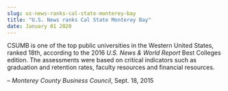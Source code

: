 ```yaml
---
slug: us-news-ranks-cal-state-monterey-bay
title: "U.S. News ranks Cal State Monterey Bay"
date: January 01 2020
---
```


<p>CSUMB is one of the top public universities in the Western United States, ranked 18th, according to the 2016 <em>U.S. News &amp; World Report</em> Best Colleges edition. The assessments were based on critical indicators such as graduation and retention rates, faculty resources and financial resources.
</p><p>– <em>Monterey County Business Council</em>, Sept. 18, 2015
</p>
